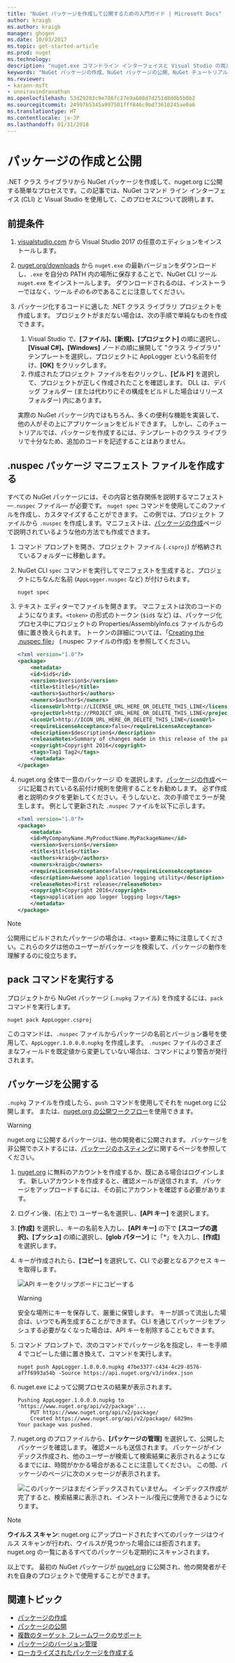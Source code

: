 ```yaml
---
title: "NuGet パッケージを作成して公開するための入門ガイド | Microsoft Docs"
author: kraigb
ms.author: kraigb
manager: ghogen
ms.date: 10/03/2017
ms.topic: get-started-article
ms.prod: nuget
ms.technology: 
description: "nuget.exe コマンドライン インターフェイスと Visual Studio の両方を使用して、NuGet パッケージを作成して公開するチュートリアル。"
keywords: "NuGet パッケージの作成、NuGet パッケージの公開、NuGet チュートリアル"
ms.reviewer:
- karann-msft
- unniravindranathan
ms.openlocfilehash: 53d29283c9e786fc27e9a608d7d251d8d0b5b0b2
ms.sourcegitcommit: 24997b5345a997501fff846c9bd73610245ae0a6
ms.translationtype: HT
ms.contentlocale: ja-JP
ms.lasthandoff: 01/31/2018
---
```

# <a name="create-and-publish-a-package"></a>パッケージの作成と公開

.NET クラス ライブラリから NuGet パッケージを作成して、nuget.org に公開する簡単なプロセスです。この記事では、NuGet コマンド ライン インターフェイス (CLI) と Visual Studio を使用して、このプロセスについて説明します。

## <a name="pre-requisites"></a>前提条件

1. [visualstudio.com](https://www.visualstudio.com/) から Visual Studio 2017 の任意のエディションをインストールします。

1. [nuget.org/downloads](https://nuget.org/downloads) から `nuget.exe` の最新バージョンをダウンロードし、`.exe` を自分の PATH 内の場所に保存することで、NuGet CLI ツール `nuget.exe` をインストールします。 ダウンロードされるのは、インストーラーではなく、ツール*そのもの*であることに注意してください。

1. パッケージ化するコードに適した .NET クラス ライブラリ プロジェクトを作成します。 プロジェクトがまだない場合は、次の手順で単純なものを作成できます。
    1. Visual Studio で、**[ファイル]、[新規]、[プロジェクト]** の順に選択し、**[Visual C#]、[Windows]** ノードの順に展開して "クラス ライブラリ" テンプレートを選択し、プロジェクトに AppLogger という名前を付け、**[OK]** をクリックします。
    1. 作成されたプロジェクト ファイルを右クリックし、**[ビルド]** を選択して、プロジェクトが正しく作成されたことを確認します。 DLL は、デバッグ フォルダー (または代わりにその構成をビルドした場合はリリース フォルダー) 内にあります。

    実際の NuGet パッケージ内ではもちろん、多くの便利な機能を実装して、他の人がその上にアプリケーションをビルドできます。 しかし、このチュートリアルでは、パッケージを作成するには、テンプレートのクラス ライブラリで十分なため、追加のコードを記述することはありません。

## <a name="create-the-nuspec-package-manifest-file"></a>.nuspec パッケージ マニフェスト ファイルを作成する

すべての NuGet パッケージには、その内容と依存関係を説明するマニフェスト &mdash;`.nuspec` ファイル&mdash; が必要です。 `nuget spec` コマンドを使用してこのファイルを作成し、カスタマイズすることができます。 この例では、プロジェクト ファイルから `.nuspec` を作成します。マニフェストは、[パッケージの作成](../create-packages/creating-a-package.md)ページで説明されているような他の方法でも作成できます。

1. コマンド プロンプトを開き、プロジェクト ファイル (`.csproj`) が格納されているフォルダーに移動します。

1. NuGet CLI `spec` コマンドを実行してマニフェストを生成すると、プロジェクトにちなんだ名前 (`AppLogger.nuspec` など) が付けられます。

    ```cli
    nuget spec
    ```

1. テキスト エディターでファイルを開きます。 マニフェストは次のコードのようになります。`<token>` の形式のトークン (`$id$` など) は、パッケージ化プロセス中にプロジェクトの Properties/AssemblyInfo.cs ファイルからの値に置き換えられます。 トークンの詳細については、「[Creating the .nuspec file](../create-packages/creating-a-package.md#creating-the-nuspec-file)」 (.nuspec ファイルの作成) を参照してください。

    ```xml
    <?xml version="1.0"?>
    <package>
        <metadata>
        <id>$id$</id>
        <version>$version$</version>
        <title>$title$</title>
        <authors>$author$</authors>
        <owners>$author$</owners>
        <licenseUrl>http://LICENSE_URL_HERE_OR_DELETE_THIS_LINE</licenseUrl>
        <projectUrl>http://PROJECT_URL_HERE_OR_DELETE_THIS_LINE</projectUrl>
        <iconUrl>http://ICON_URL_HERE_OR_DELETE_THIS_LINE</iconUrl>
        <requireLicenseAcceptance>false</requireLicenseAcceptance>
        <description>$description$</description>
        <releaseNotes>Summary of changes made in this release of the package.</releaseNotes>
        <copyright>Copyright 2016</copyright>
        <tags>Tag1 Tag2</tags>
        </metadata>
    </package>
    ```

1. nuget.org 全体で一意のパッケージ ID を選択します。[パッケージの作成](../create-packages/creating-a-package.md#choosing-a-unique-package-identifier-and-setting-the-version-number)ページに記載されている名前付け規則を使用することをお勧めします。 必ず作成者と説明のタグを更新してください。そうしないと、次の手順でエラーが発生します。 例として更新された `.nuspec` ファイルを以下に示します。

    ```xml
    <?xml version="1.0"?>
    <package>
        <metadata>
        <id>MyCompanyName.MyProductName.MyPackageName</id>
        <version>$version$</version>
        <title>$title$</title>
        <authors>kraigb</authors>
        <owners>kraigb</owners>
        <requireLicenseAcceptance>false</requireLicenseAcceptance>
        <description>Awesome application logging utility</description>
        <releaseNotes>First release</releaseNotes>
        <copyright>Copyright 2016</copyright>
        <tags>application app logger logging logs</tags>
        </metadata>
    </package>
    ```

> [!Note]
> 公開用にビルドされたパッケージの場合は、`<tags>` 要素に特に注意してください。これらのタグは他のユーザーがパッケージを検索して、パッケージの動作を理解するのに役立ちます。

## <a name="run-the-pack-command"></a>pack コマンドを実行する

プロジェクトから NuGet パッケージ (`.nupkg` ファイル) を作成するには、`pack` コマンドを実行します。

```cli
nuget pack AppLogger.csproj
```

このコマンドは、`.nuspec` ファイルからパッケージの名前とバージョン番号を使用して、`AppLogger.1.0.0.0.nupkg` を作成します。 `.nuspec` ファイルのさまざまなフィールドを既定値から変更していない場合は、コマンドにより警告が発行されます。

## <a name="publish-the-package"></a>パッケージを公開する

`.nupkg` ファイルを作成したら、`push` コマンドを使用してそれを nuget.org に公開します。 または、[nuget.org の公開ワークフロー](../create-packages/publish-a-package.md#publish-to-nugetorg)を使用できます。

> [!Warning]
> nuget.org に公開するパッケージは、他の開発者に公開されます。 パッケージを非公開でホストするには、[パッケージのホスティング](../hosting-packages/overview.md)に関するページを参照してください。

1. [nuget.org](https://www.nuget.org/users/account/LogOn?returnUrl=%2F) に無料のアカウントを作成するか、既にある場合はログインします。 新しいアカウントを作成すると、確認メールが送信されます。 パッケージをアップロードするには、その前にアカウントを確認する必要があります。

1. ログイン後、(右上で) ユーザー名を選択し、**[API キー]** を選択します。

1. **[作成]** を選択し、キーの名前を入力し、**[API キー]** の下で **[スコープの選択]、[プッシュ]** の順に選択し、**[glob パターン]** に「*」を入力し、**[作成]** を選択します。

1. キーが作成されたら、**[コピー]** を選択して、CLI で必要となるアクセス キーを取得します。

    ![API キーをクリップボードにコピーする](media/QS_Create-02-APIKey.png)

    > [!Warning]
    > 安全な場所にキーを保存して、厳重に保管します。 キーが誤って流出した場合は、いつでも再生成することができます。 CLI を通じてパッケージをプッシュする必要がなくなった場合は、API キーを削除することもできます。

1. コマンド プロンプトで、次のコマンドでパッケージ名を指定し、キーを手順 4 でコピーした値に置き換えて、コマンドを実行します。

    ```cli
    nuget push AppLogger.1.0.0.0.nupkg 47be3377-c434-4c29-8576-af7f6993a54b -Source https://api.nuget.org/v3/index.json
    ```

1. nuget.exe によって公開プロセスの結果が表示されます。

    ```output
    Pushing AppLogger.1.0.0.0.nupkg to 'https://www.nuget.org/api/v2/package'...
        PUT https://www.nuget.org/api/v2/package/
        Created https://www.nuget.org/api/v2/package/ 6829ms
    Your package was pushed. 
    ```

1. nuget.org のプロファイルから、**[パッケージの管理]** を選択して、公開したパッケージを確認します。 確認メールも送信されます。 パッケージがインデックス作成され、他のユーザーが検索して検索結果に表示されるようになるまでには、時間がかかる場合があることに注意してください。 この間、パッケージのページに次のメッセージが表示されます。

    ![このパッケージはまだインデックスされていません。 インデックス作成が完了すると、検索結果に表示され、インストール/復元に使用できるようになります。](media/QS_Create-03-NotIndexed.png)

> [!Note]
> **ウイルス スキャン**: nuget.org にアップロードされたすべてのパッケージはウイルス スキャンが行われ、ウイルスが見つかった場合には拒否されます。 nuget.org の一覧にあるすべてのパッケージも定期的にスキャンされます。

以上です。 最初の NuGet パッケージが [nuget.org](https://www.nuget.org/) に公開され、他の開発者がそれを自身のプロジェクトで使用することができます。

## <a name="related-topics"></a>関連トピック

- [パッケージの作成](../create-packages/creating-a-package.md)
- [パッケージの公開](../create-packages/publish-a-package.md)
- [複数のターゲット フレームワークのサポート](../create-packages/supporting-multiple-target-frameworks.md)
- [パッケージのバージョン管理](../reference/package-versioning.md)
- [ローカライズされたパッケージを作成する](../create-packages/creating-localized-packages.md)
